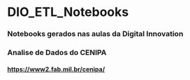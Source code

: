 # DIO_ETL_Notebooks

### Notebooks gerados nas aulas da Digital Innovation
### Analise de Dados do CENIPA

#### https://www2.fab.mil.br/cenipa/